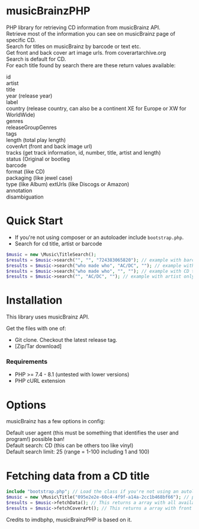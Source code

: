 musicBrainzPHP
=======

PHP library for retrieving CD information from musicBrainz API.<br>
Retrieve most of the information you can see on musicBrainz page of specific CD.<br>
Search for titles on musicBrainz by barcode or text etc.<br>
Get front and back cover art image urls. from coverartarchive.org<br>
Search is default for CD.<br>
For each title found by search there are these return values available:<br>

id<br>
artist<br>
title<br>
year (release year)<br>
label<br>
country (release country, can also be a continent XE for Europe or XW for WorldWide)<br>
genres<br>
releaseGroupGenres<br>
tags<br>
length (total play length)<br>
coverArt (front and back image url)<br>
tracks (get track information, id, number, title, artist and length)<br>
status (Original or bootleg<br>
barcode<br>
format (like CD)<br>
packaging (like jewel case)<br>
type (like Album)
extUrls (like Discogs or Amazon)<br>
annotation<br>
disambiguation<br>


Quick Start
===========

* If you're not using composer or an autoloader include `bootstrap.php`.
* Search for cd title, artist or barcode
```php
$music = new \Music\TitleSearch();
$results = $music->search("", "", "724383065820"); // example with barcode (title and artist are ignored)
$results = $music->search("who made who", "AC/DC", ""); // example with CD title and artist
$results = $music->search("who made who", "", ""); // example with CD title only
$results = $music->search("", "AC/DC", ""); // example with artist only
```


Installation
============

This library uses musicBrainz API.

Get the files with one of:
* Git clone. Checkout the latest release tag.
* [Zip/Tar download]

### Requirements
* PHP >= 7.4 - 8.1 (untested with lower versions)
* PHP cURL extension


Options
=============

musicBrainz has a few options in config:

Default user agent (this must be something that identifies the user and program!) possible ban!<br>
Default search: CD (this can be others too like vinyl)<br>
Default search limit: 25 (range = 1-100 including 1 and 100)<br>


Fetching data from a CD title
====================

```php
include "bootstrap.php"; // Load the class if you're not using an autoloader
$music = new \Music\Title("095e2e2e-60c4-4f9f-a14a-2cc1b468bf66"); // parameter is the found musicBrainz id from search)
$results = $music->fetchData(); // This returns a array with all available info of this title
$results = $music->fetchCoverArt(); // This returns a array with front and back image urls

```
Credits to imdbphp, musicBrainzPHP is based on it.
